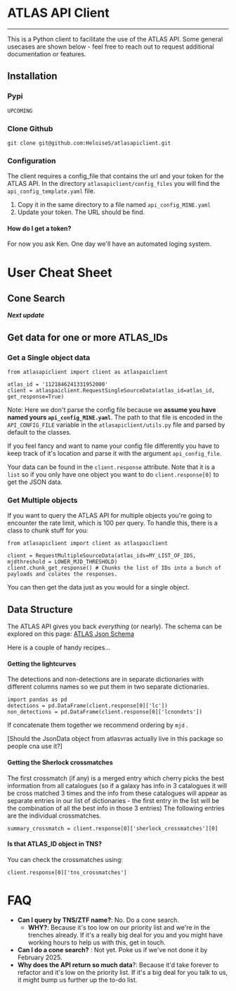 # ATLAS API Client
--- 

This is a Python client to facilitate the use of the ATLAS API.
Some general usecases are shown below - feel free to reach out to request additional documentation or features. 

## Installation

### Pypi
```
UPCOMING
```

### Clone Github
```
git clone git@github.com:HeloiseS/atlasapiclient.git
```

### Configuration
The client requires a config\_file that contains the url and your token for the ATLAS API.
In the directory `atlasapiclient/config_files` you will find the `api_config_template.yaml` file.
1) Copy it in the same directory to a file named `api_config_MINE.yaml`
2) Update your token. The URL should be find. 

#### How do I get a token?
For now you ask Ken. One day we'll have an automated loging system. 

# User Cheat Sheet
## Cone Search
__*Next update*__

## Get data for one or more ATLAS\_IDs

### Get a Single object data

```
from atlasapiclient import client as atlaspaiclient

atlas_id = '1121846241331952000'
client = atlaspaiclient.RequestSingleSourceData(atlas_id=atlas_id, get_response=True)

```
Note: Here we don't parse the config file because we __assume you have named yours  `api_config_MINE.yaml`__. 
The path to that file is encoded in the `API_CONFIG_FILE` variable in the `atlasapiclient/utils.py` file and parsed by default to the classes. 

If you feel fancy and want to name your config file differently you have to keep track of it's location and parse it with the argument `api_config_file`.

Your data can be found in the `client.response` attribute. Note that it is a `list` so if you only have one object you 
want to do `client.response[0]` to get the JSON data.

### Get Multiple objects 
If you want to query the ATLAS API for multiple objects you're going to encounter the rate limit, which is 100 per query. 
To handle this, there is a class to chunk stuff for you: 

```
from atlasapiclient import client as atlaspaiclient

client = RequestMultipleSourceData(atlas_ids=MY_LIST_OF_IDS, mjdthreshold = LOWER_MJD_THRESHOLD)
client.chunk_get_response() # Chunks the list of IDs into a bunch of payloads and colates the responses.
```
You can then get the data just as you would for a single object.

## Data Structure
The ATLAS API gives you back _everything_ (or nearly). The schema can be explored on this page:
[ATLAS Json Schema](https://psweb.mp.qub.ac.uk/misc/api/atlas/)

Here is a couple of handy recipes...

#### Getting the lightcurves

The detections and non-detections are in separate dictionaries with different columns names so we put them in two separate dictionaries.
```
import pandas as pd
detections = pd.DataFrame(client.response[0]['lc'])
non_detections = pd.DataFrame(client.response[0]['lcnondets'])
```
If concatenate them together we recommend ordering by `mjd` .

[Should the JsonData object from atlasvras actually live in this package so people cna use it?]

#### Getting the Sherlock crossmatches
The first crossmatch (if any) is a merged entry which cherry picks the best information from all catalogues (so if a galaxy has info in 3 catalogues it will be cross matched 3 times and the info from these catalogues will appear as separate entries in our list of dictionaries - the first entry in the list will be the combination of all the best info in those 3 entries) 
The following entries are the individual crossmatches.
```
summary_crossmatch = client.response[0]['sherlock_crossmatches'][0]
```

#### Is that ATLAS\_ID object in TNS?
You can check the crossmatches using:
```
client.response[0]['tns_crossmatches']
```

# FAQ
* **Can I query by TNS/ZTF name?**: 
    No. Do a cone search.
  * **WHY?**: Because it's too low on our priority list and we're in the trenches already. If it's a really big deal for you and you might have working hours to help us with this, get in touch.  
* **Can I do a cone search?** :
   Not yet. Poke us if we've not done it by February 2025.
* **Why does the API return so much data**?: Because it'd take forever to refactor and it's low on the priority list. If it's a big deal for you talk to us, it might bump us further up the to-do list.
